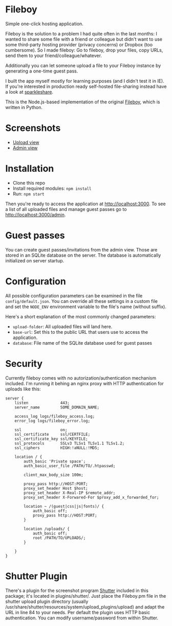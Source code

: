 Fileboy
=======

Simple one-click hosting application.

Fileboy is the solution to a problem I had quite often in the last months: I
wanted to share some file with a friend or colleague but didn't want to use some
third-party hosting provider (privacy concerns) or Dropbox (too cumbersome).  So
I made fileboy: Go to fileboy, drop your files, copy URLs,
send them to your friend/colleague/whatever.

Additionally you can let someone upload a file to your Fileboy instance by
generating a one-time guest pass.

I built the app myself mostly for learning purposes (and I didn't test it in
IE). If you're interested in production ready self-hosted file-sharing instead
have a look at [sparkleshare](http://sparkleshare.org/).

This is the Node.js-based implementation of the original
[Fileboy](https://github.com/makkes/fileboy), which is written in Python.

Screenshots
===========

* [Upload view](https://fileboy.makk.es/uploads/f675d70cf1fc48b3938ce36c93846c9b/fileboy.png)
* [Admin view](https://fileboy.makk.es/uploads/4ab84bfd8f35440b82d91e9a2a955f57/fileboy_admin.png)

Installation
============

* Clone this repo
* Install required modules: `npm install`
* Run: `npm start`

Then you're ready to access the application at
[http://localhost:3000](http://localhost:3000). To see a list of all uploaded
files and manage guest passes go to
[http://localhost:3000/admin](http://localhost:3000/admin).

Guest passes
============

You can create guest passes/invitations from the admin view. Those are stored in
an SQLite database on the server. The database is automatically initialized on
server startup.

Configuration
=============

All possible configuration parameters can be examined in the file
`config/default.json`. You can override all these settings in a custom file and
set the `NODE_ENV` environment variable to the file's name (without suffix).

Here's a short explanation of the most commonly changed parameters:

* `upload-folder`: All uploaded files will land here.
* `base-url`: Set this to the public URL that users use to access the application.
* `database`: File name of the SQLite database used for guest passes

Security
========

Currently fileboy comes with no autorization/authentication mechanism included.
I'm running it behing an nginx proxy with HTTP authentication for uploads like
this:

    server {
        listen              443;
        server_name         SOME_DOMAIN_NAME;

        access_log logs/fileboy_access.log;
        error_log logs/fileboy_error.log;

        ssl                 on;
        ssl_certificate     ssl/CERTFILE;
        ssl_certificate_key ssl/KEYFILE;
        ssl_protocols       SSLv3 TLSv1 TLSv1.1 TLSv1.2;
        ssl_ciphers         HIGH:!aNULL:!MD5;

        location / {
            auth_basic 'Private space';
            auth_basic_user_file /PATH/TO/.htpasswd;

            client_max_body_size 100m;

            proxy_pass http://HOST:PORT;
            proxy_set_header Host $host;
            proxy_set_header X-Real-IP $remote_addr;
            proxy_set_header X-Forwared-For $proxy_add_x_forwarded_for;

            location ~ /(guest|css|js|fonts)/ {
                auth_basic off;
                proxy_pass http://HOST:PORT;
            }

            location /uploads/ {
                auth_basic off;
                root /PATH/TO/UPLOADS/;
            }

        }
    }

Shutter Plugin
==============

There's a plugin for the screenshot program
[Shutter](http://shutter-project.org/) included in this package; it's located
in plugins/shutter/. Just place the Fileboy.pm file in the shutter upload
plugin directory (usually
/usr/share/shutter/resources/system/upload_plugins/upload) and adapt the URL in
line 84 to your needs. Per default the plugin uses HTTP basic authentication.
You can modify username/password from within Shutter.
